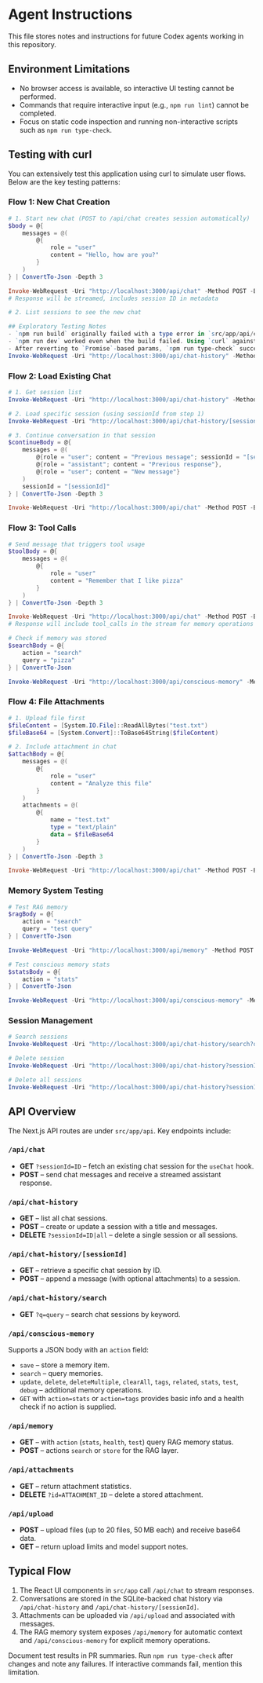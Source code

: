 # Agent Instructions

This file stores notes and instructions for future Codex agents working in this repository.

## Environment Limitations
- No browser access is available, so interactive UI testing cannot be performed.
- Commands that require interactive input (e.g., `npm run lint`) cannot be completed.
- Focus on static code inspection and running non-interactive scripts such as `npm run type-check`.

## Testing with curl

You can extensively test this application using curl to simulate user flows. Below are the key testing patterns:

### Flow 1: New Chat Creation
```powershell
# 1. Start new chat (POST to /api/chat creates session automatically)
$body = @{
    messages = @(
        @{
            role = "user"
            content = "Hello, how are you?"
        }
    )
} | ConvertTo-Json -Depth 3

Invoke-WebRequest -Uri "http://localhost:3000/api/chat" -Method POST -Body $body -ContentType "application/json"
# Response will be streamed, includes session ID in metadata

# 2. List sessions to see the new chat

## Exploratory Testing Notes
- `npm run build` originally failed with a type error in `src/app/api/chat-history/[sessionId]/route.ts` because the handler context expected `params` to be a `Promise`. Restoring the asynchronous parameter resolved the issue.
- `npm run dev` worked even when the build failed. Using `curl` against `/api/chat-history` returned the list of sessions (empty by default). Posting to `/api/chat-history` and then `/api/chat-history/[sessionId]` successfully created and retrieved sessions.
- After reverting to `Promise`-based params, `npm run type-check` succeeds with no errors.
Invoke-WebRequest -Uri "http://localhost:3000/api/chat-history" -Method GET
```

### Flow 2: Load Existing Chat
```powershell
# 1. Get session list
Invoke-WebRequest -Uri "http://localhost:3000/api/chat-history" -Method GET

# 2. Load specific session (using sessionId from step 1)
Invoke-WebRequest -Uri "http://localhost:3000/api/chat-history/[sessionId]" -Method GET

# 3. Continue conversation in that session
$continueBody = @{
    messages = @(
        @{role = "user"; content = "Previous message"; sessionId = "[sessionId]"},
        @{role = "assistant"; content = "Previous response"},
        @{role = "user"; content = "New message"}
    )
    sessionId = "[sessionId]"
} | ConvertTo-Json -Depth 3

Invoke-WebRequest -Uri "http://localhost:3000/api/chat" -Method POST -Body $continueBody -ContentType "application/json"
```

### Flow 3: Tool Calls
```powershell
# Send message that triggers tool usage
$toolBody = @{
    messages = @(
        @{
            role = "user"
            content = "Remember that I like pizza"
        }
    )
} | ConvertTo-Json -Depth 3

Invoke-WebRequest -Uri "http://localhost:3000/api/chat" -Method POST -Body $toolBody -ContentType "application/json"
# Response will include tool_calls in the stream for memory operations

# Check if memory was stored
$searchBody = @{
    action = "search"
    query = "pizza"
} | ConvertTo-Json

Invoke-WebRequest -Uri "http://localhost:3000/api/conscious-memory" -Method POST -Body $searchBody -ContentType "application/json"
```

### Flow 4: File Attachments
```powershell
# 1. Upload file first
$fileContent = [System.IO.File]::ReadAllBytes("test.txt")
$fileBase64 = [System.Convert]::ToBase64String($fileContent)

# 2. Include attachment in chat
$attachBody = @{
    messages = @(
        @{
            role = "user"
            content = "Analyze this file"
        }
    )
    attachments = @(
        @{
            name = "test.txt"
            type = "text/plain"
            data = $fileBase64
        }
    )
} | ConvertTo-Json -Depth 3

Invoke-WebRequest -Uri "http://localhost:3000/api/chat" -Method POST -Body $attachBody -ContentType "application/json"
```

### Memory System Testing
```powershell
# Test RAG memory
$ragBody = @{
    action = "search"
    query = "test query"
} | ConvertTo-Json

Invoke-WebRequest -Uri "http://localhost:3000/api/memory" -Method POST -Body $ragBody -ContentType "application/json"

# Test conscious memory stats
$statsBody = @{
    action = "stats"
} | ConvertTo-Json

Invoke-WebRequest -Uri "http://localhost:3000/api/conscious-memory" -Method POST -Body $statsBody -ContentType "application/json"
```

### Session Management
```powershell
# Search sessions
Invoke-WebRequest -Uri "http://localhost:3000/api/chat-history/search?q=pizza" -Method GET

# Delete session
Invoke-WebRequest -Uri "http://localhost:3000/api/chat-history?sessionId=[sessionId]" -Method DELETE

# Delete all sessions
Invoke-WebRequest -Uri "http://localhost:3000/api/chat-history?sessionId=all" -Method DELETE
```

## API Overview
The Next.js API routes are under `src/app/api`. Key endpoints include:

### `/api/chat`
- **GET** `?sessionId=ID` – fetch an existing chat session for the `useChat` hook.
- **POST** – send chat messages and receive a streamed assistant response.

### `/api/chat-history`
- **GET** – list all chat sessions.
- **POST** – create or update a session with a title and messages.
- **DELETE** `?sessionId=ID|all` – delete a single session or all sessions.

### `/api/chat-history/[sessionId]`
- **GET** – retrieve a specific chat session by ID.
- **POST** – append a message (with optional attachments) to a session.

### `/api/chat-history/search`
- **GET** `?q=query` – search chat sessions by keyword.

### `/api/conscious-memory`
Supports a JSON body with an `action` field:
- `save` – store a memory item.
- `search` – query memories.
- `update`, `delete`, `deleteMultiple`, `clearAll`, `tags`, `related`, `stats`, `test`, `debug` – additional memory operations.
- `GET` with `action=stats` or `action=tags` provides basic info and a health check if no action is supplied.

### `/api/memory`
- **GET** – with `action` (`stats`, `health`, `test`) query RAG memory status.
- **POST** – actions `search` or `store` for the RAG layer.

### `/api/attachments`
- **GET** – return attachment statistics.
- **DELETE** `?id=ATTACHMENT_ID` – delete a stored attachment.

### `/api/upload`
- **POST** – upload files (up to 20 files, 50 MB each) and receive base64 data.
- **GET** – return upload limits and model support notes.

## Typical Flow
1. The React UI components in `src/app` call `/api/chat` to stream responses.
2. Conversations are stored in the SQLite-backed chat history via `/api/chat-history` and `/api/chat-history/[sessionId]`.
3. Attachments can be uploaded via `/api/upload` and associated with messages.
4. The RAG memory system exposes `/api/memory` for automatic context and `/api/conscious-memory` for explicit memory operations.

Document test results in PR summaries. Run `npm run type-check` after changes and note any failures. If interactive commands fail, mention this limitation.

